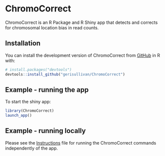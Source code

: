 
<!-- README.md is generated from README.Rmd. Please edit this file -->

# ChromoCorrect

<!-- badges: start -->
<!-- badges: end -->

ChromoCorrect is an R Package and R Shiny app that detects and corrects
for chromosomal location bias in read counts.

## Installation

You can install the development version of ChromoCorrect from
[GitHub](https://github.com/) in R with:

``` r
# install.packages("devtools")
devtools::install_github("gerisullivan/ChromoCorrect")
```

## Example - running the app

To start the shiny app:

``` r
library(ChromoCorrect)
launch_app()
```

## Example - running locally

Please see the [Instructions](/inst/Instructions.html) file for running
the ChromoCorrect commands independently of the app.
